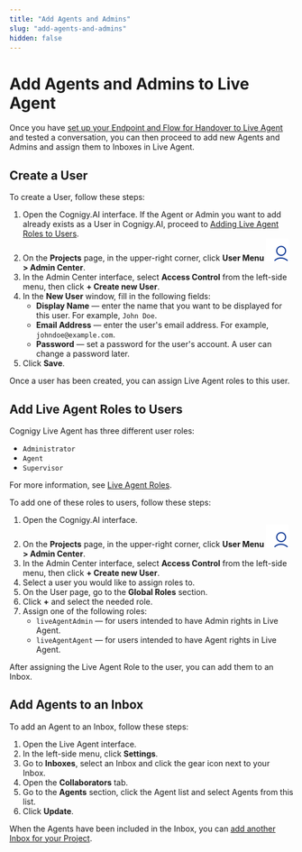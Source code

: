 ```yaml
---
title: "Add Agents and Admins" 
slug: "add-agents-and-admins" 
hidden: false 
---
```


# Add Agents and Admins to Live Agent

Once you have [set up your Endpoint and Flow for Handover to Live Agent](live-agent-setup-handover.md) and tested a conversation, you can then proceed to add new Agents and Admins and assign them to Inboxes in Live Agent.

## Create a User

To create a User, follow these steps:

1. Open the Cognigy.AI interface. If the Agent or Admin you want to add already exists as a User in Cognigy.AI, proceed to [Adding Live Agent Roles to Users](#add-live-agent-roles-to-users).
2. On the **Projects** page, in the upper-right corner, click **User Menu ![user-menu](../../../_assets/icons/user-menu.svg) > Admin Center**.
3. In the Admin Center interface, select **Access Control** from the left-side menu, then click **+ Create new User**.
4. In the **New User** window, fill in the following fields:
    - **Display Name** — enter the name that you want to be displayed for this user. For example, `John Doe`.
    - **Email Address** — enter the user's email address. For example, `johndoe@example.com`.
    - **Password** — set a password for the user's account. A user can change a password later.
5. Click **Save**.

Once a user has been created, you can assign Live Agent roles to this user.

## Add Live Agent Roles to Users

Cognigy Live Agent has three different user roles:

- `Administrator`
- `Agent`
- `Supervisor`

For more information, see [Live Agent Roles](../../roles.md).

To add one of these roles to users, follow these steps:

1. Open the Cognigy.AI interface.
2. On the **Projects** page, in the upper-right corner, click **User Menu ![user-menu](../../../_assets/icons/user-menu.svg) > Admin Center**.
3. In the Admin Center interface, select **Access Control** from the left-side menu, then click **+ Create new User**.
4. Select a user you would like to assign roles to.
5. On the User page, go to the **Global Roles** section. 
6. Click **+** and select the needed role. 
7. Assign one of the following roles:
    - `liveAgentAdmin` — for users intended to have Admin rights in Live Agent.
    - `liveAgentAgent` — for users intended to have Agent rights in Live Agent.

After assigning the Live Agent Role to the user, you can add them to an Inbox.

## Add Agents to an Inbox

To add an Agent to an Inbox, follow these steps:

1. Open the Live Agent interface.
2. In the left-side menu, click **Settings**.
3. Go to **Inboxes**, select an Inbox and click the gear icon next to your Inbox.
4. Open the **Collaborators** tab. 
5. Go to the **Agents** section, click the Agent list and select Agents from this list. 
6. Click **Update**.

When the Agents have been included in the Inbox, you can [add another Inbox for your Project](live-agent-setup-additional-inbox.md).